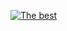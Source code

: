 [![The best](https://cdn.discordapp.com/attachments/832707005780459551/929196376393408512/Acoustic_banner_1_3.png)](https://top.gg/bot/816842865732091924)
